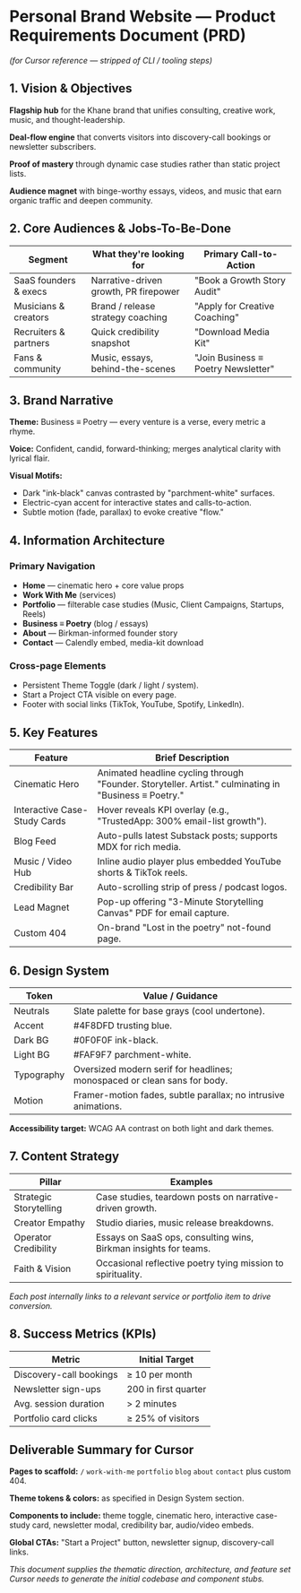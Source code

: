 # Personal Brand Website — Product Requirements Document (PRD)
*(for Cursor reference — stripped of CLI / tooling steps)*

## 1. Vision & Objectives

**Flagship hub** for the Khane brand that unifies consulting, creative work, music, and thought-leadership.

**Deal-flow engine** that converts visitors into discovery-call bookings or newsletter subscribers.

**Proof of mastery** through dynamic case studies rather than static project lists.

**Audience magnet** with binge-worthy essays, videos, and music that earn organic traffic and deepen community.

## 2. Core Audiences & Jobs-To-Be-Done

| Segment | What they're looking for | Primary Call-to-Action |
|---------|-------------------------|------------------------|
| SaaS founders & execs | Narrative-driven growth, PR firepower | "Book a Growth Story Audit" |
| Musicians & creators | Brand / release strategy coaching | "Apply for Creative Coaching" |
| Recruiters & partners | Quick credibility snapshot | "Download Media Kit" |
| Fans & community | Music, essays, behind-the-scenes | "Join Business ≡ Poetry Newsletter" |

## 3. Brand Narrative

**Theme:** Business ≡ Poetry — every venture is a verse, every metric a rhyme.

**Voice:** Confident, candid, forward-thinking; merges analytical clarity with lyrical flair.

**Visual Motifs:**
- Dark "ink-black" canvas contrasted by "parchment-white" surfaces.
- Electric-cyan accent for interactive states and calls-to-action.
- Subtle motion (fade, parallax) to evoke creative "flow."

## 4. Information Architecture

### Primary Navigation
- **Home** — cinematic hero + core value props
- **Work With Me** (services)
- **Portfolio** — filterable case studies (Music, Client Campaigns, Startups, Reels)
- **Business ≡ Poetry** (blog / essays)
- **About** — Birkman-informed founder story
- **Contact** — Calendly embed, media-kit download

### Cross-page Elements
- Persistent Theme Toggle (dark / light / system).
- Start a Project CTA visible on every page.
- Footer with social links (TikTok, YouTube, Spotify, LinkedIn).

## 5. Key Features

| Feature | Brief Description |
|---------|------------------|
| Cinematic Hero | Animated headline cycling through "Founder. Storyteller. Artist." culminating in "Business ≡ Poetry." |
| Interactive Case-Study Cards | Hover reveals KPI overlay (e.g., "TrustedApp: 300% email-list growth"). |
| Blog Feed | Auto-pulls latest Substack posts; supports MDX for rich media. |
| Music / Video Hub | Inline audio player plus embedded YouTube shorts & TikTok reels. |
| Credibility Bar | Auto-scrolling strip of press / podcast logos. |
| Lead Magnet | Pop-up offering "3-Minute Storytelling Canvas" PDF for email capture. |
| Custom 404 | On-brand "Lost in the poetry" not-found page. |

## 6. Design System

| Token | Value / Guidance |
|-------|-----------------|
| Neutrals | Slate palette for base grays (cool undertone). |
| Accent | #4F8DFD trusting blue. |
| Dark BG | #0F0F0F ink-black. |
| Light BG | #FAF9F7 parchment-white. |
| Typography | Oversized modern serif for headlines; monospaced or clean sans for body. |
| Motion | Framer-motion fades, subtle parallax; no intrusive animations. |

**Accessibility target:** WCAG AA contrast on both light and dark themes.

## 7. Content Strategy

| Pillar | Examples |
|--------|----------|
| Strategic Storytelling | Case studies, teardown posts on narrative-driven growth. |
| Creator Empathy | Studio diaries, music release breakdowns. |
| Operator Credibility | Essays on SaaS ops, consulting wins, Birkman insights for teams. |
| Faith & Vision | Occasional reflective poetry tying mission to spirituality. |

*Each post internally links to a relevant service or portfolio item to drive conversion.*

## 8. Success Metrics (KPIs)

| Metric | Initial Target |
|--------|---------------|
| Discovery-call bookings | ≥ 10 per month |
| Newsletter sign-ups | 200 in first quarter |
| Avg. session duration | > 2 minutes |
| Portfolio card clicks | ≥ 25% of visitors |

## Deliverable Summary for Cursor

**Pages to scaffold:** `/` `work-with-me` `portfolio` `blog` `about` `contact` plus custom 404.

**Theme tokens & colors:** as specified in Design System section.

**Components to include:** theme toggle, cinematic hero, interactive case-study card, newsletter modal, credibility bar, audio/video embeds.

**Global CTAs:** "Start a Project" button, newsletter signup, discovery-call links.

*This document supplies the thematic direction, architecture, and feature set Cursor needs to generate the initial codebase and component stubs.* 